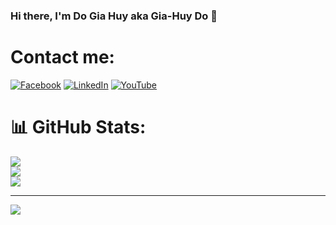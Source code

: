 ### Hi there, I'm Do Gia Huy aka Gia-Huy Do 👋

# Contact me:
[![Facebook](https://img.shields.io/badge/Facebook-%231877F2.svg?logo=Facebook&logoColor=white)](https://web.facebook.com/giahuy.do617/) [![LinkedIn](https://img.shields.io/badge/LinkedIn-%230077B5.svg?logo=linkedin&logoColor=white)](https://www.linkedin.com/in/gia-huy-do-303305273/) [![YouTube](https://img.shields.io/badge/YouTube-%23FF0000.svg?logo=YouTube&logoColor=white)](https://www.youtube.com/@huyymedia8059) 
# 📊 GitHub Stats:
![](https://github-readme-stats.vercel.app/api?username=GiaHuyJQK1706&theme=dark&hide_border=false&include_all_commits=false&count_private=false)<br/>
![](https://github-readme-streak-stats.herokuapp.com/?user=GiaHuyJQK1706&theme=dark&hide_border=false)<br/>
![](https://github-readme-stats.vercel.app/api/top-langs/?username=GiaHuyJQK1706&theme=dark&hide_border=false&include_all_commits=false&langs_count=14&count_private=false&layout=compact)

---
[![](https://visitcount.itsvg.in/api?id=GiaHuyJQK1706&icon=0&color=0)](https://visitcount.itsvg.in)

<!-- Proudly created with GPRM ( https://gprm.itsvg.in ) -->
